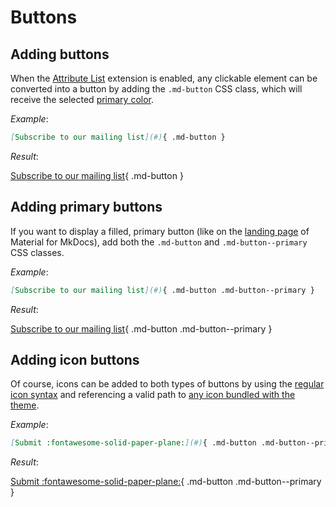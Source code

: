 # Buttons

## Adding buttons

When the [Attribute List][2] extension is enabled, any clickable element can be
converted into a button by adding the `.md-button` CSS class, which will receive
the selected [primary color][3].

*Example*:

``` markdown
[Subscribe to our mailing list](#){ .md-button }
```

*Result*:

[Subscribe to our mailing list][4]{ .md-button }

## Adding primary buttons

If you want to display a filled, primary button (like on the [landing page][5]
of Material for MkDocs), add both the `.md-button` and `.md-button--primary`
CSS classes.

*Example*:

``` markdown
[Subscribe to our mailing list](#){ .md-button .md-button--primary }
```

*Result*:

[Subscribe to our mailing list][4]{ .md-button .md-button--primary }

## Adding icon buttons

Of course, icons can be added to both types of buttons by using the [regular
icon syntax][6] and referencing a valid path to [any icon bundled with the
theme][7].

*Example*:

``` markdown
[Submit :fontawesome-solid-paper-plane:](#){ .md-button .md-button--primary }
```

*Result*:

[Submit :fontawesome-solid-paper-plane:][4]{ .md-button .md-button--primary }

[2]: #attribute-list
[3]: ../setup/changing-the-colors.md#primary-color
[4]: javascript:alert$.next("Done!")
[5]: ../index.md
[6]: icons-emojis.md#using-icons
[7]: icons-emojis.md#search

